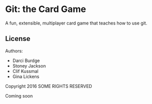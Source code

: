 # Git: the Card Game

A fun, extensible, multiplayer card game that teaches how to use git.

## License

Authors:
- Darci Burdge
- Stoney Jackson
- Clif Kussmal
- Gina Lickens

Copyright 2016 SOME RIGHTS RESERVED

Coming soon
